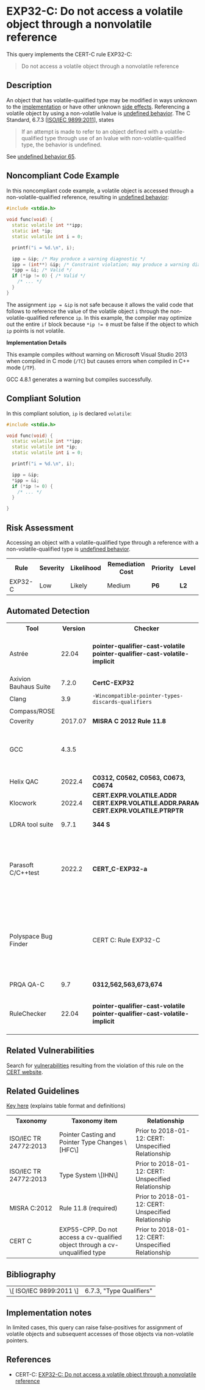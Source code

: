 # EXP32-C: Do not access a volatile object through a nonvolatile reference

This query implements the CERT-C rule EXP32-C:

> Do not access a volatile object through a nonvolatile reference



## Description

An object that has volatile-qualified type may be modified in ways unknown to the [implementation](https://wiki.sei.cmu.edu/confluence/display/c/BB.+Definitions#BB.Definitions-implementation) or have other unknown [side effects](https://wiki.sei.cmu.edu/confluence/display/c/BB.+Definitions#BB.Definitions-sideeffect). Referencing a volatile object by using a non-volatile lvalue is [undefined behavior](https://wiki.sei.cmu.edu/confluence/display/c/BB.+Definitions#BB.Definitions-undefinedbehavior). The C Standard, 6.7.3 \[[ISO/IEC 9899:2011](https://wiki.sei.cmu.edu/confluence/display/c/AA.+Bibliography#AA.Bibliography-ISO-IEC9899-2011)\], states

> If an attempt is made to refer to an object defined with a volatile-qualified type through use of an lvalue with non-volatile-qualified type, the behavior is undefined.


See [undefined behavior 65](https://wiki.sei.cmu.edu/confluence/display/c/CC.+Undefined+Behavior#CC.UndefinedBehavior-ub_65).

## Noncompliant Code Example

In this noncompliant code example, a volatile object is accessed through a non-volatile-qualified reference, resulting in [undefined behavior](https://wiki.sei.cmu.edu/confluence/display/c/BB.+Definitions#BB.Definitions-undefinedbehavior):

```cpp
#include <stdio.h>
 
void func(void) {
  static volatile int **ipp;
  static int *ip;
  static volatile int i = 0;

  printf("i = %d.\n", i);

  ipp = &ip; /* May produce a warning diagnostic */
  ipp = (int**) &ip; /* Constraint violation; may produce a warning diagnostic */
  *ipp = &i; /* Valid */
  if (*ip != 0) { /* Valid */
    /* ... */
  }
}
```
The assignment `ipp = &ip` is not safe because it allows the valid code that follows to reference the value of the volatile object `i` through the non-volatile-qualified reference `ip`. In this example, the compiler may optimize out the entire `if` block because `*ip != 0` must be false if the object to which `ip` points is not volatile.

**Implementation Details**

This example compiles without warning on Microsoft Visual Studio 2013 when compiled in C mode (`/TC`) but causes errors when compiled in C++ mode (`/TP`).

GCC 4.8.1 generates a warning but compiles successfully.

## Compliant Solution

In this compliant solution, `ip` is declared `volatile`:

```cpp
#include <stdio.h>

void func(void) {
  static volatile int **ipp;
  static volatile int *ip;
  static volatile int i = 0;

  printf("i = %d.\n", i);

  ipp = &ip;
  *ipp = &i;
  if (*ip != 0) {
    /* ... */
  }

}
```

## Risk Assessment

Accessing an object with a volatile-qualified type through a reference with a non-volatile-qualified type is [undefined behavior](https://wiki.sei.cmu.edu/confluence/display/c/BB.+Definitions#BB.Definitions-undefinedbehavior).

<table> <tbody> <tr> <th> Rule </th> <th> Severity </th> <th> Likelihood </th> <th> Remediation Cost </th> <th> Priority </th> <th> Level </th> </tr> <tr> <td> EXP32-C </td> <td> Low </td> <td> Likely </td> <td> Medium </td> <td> <strong>P6</strong> </td> <td> <strong>L2</strong> </td> </tr> </tbody> </table>


## Automated Detection

<table> <tbody> <tr> <th> Tool </th> <th> Version </th> <th> Checker </th> <th> Description </th> </tr> <tr> <td> <a> Astrée </a> </td> <td> 22.04 </td> <td> <strong>pointer-qualifier-cast-volatile</strong> <strong>pointer-qualifier-cast-volatile-implicit</strong> </td> <td> Supported indirectly via MISRA C 2012 Rule 11.8 </td> </tr> <tr> <td> <a> Axivion Bauhaus Suite </a> </td> <td> 7.2.0 </td> <td> <strong>CertC-EXP32</strong> </td> <td> Fully implemented </td> </tr> <tr> <td> <a> Clang </a> </td> <td> 3.9 </td> <td> <code>-Wincompatible-pointer-types-discards-qualifiers</code> </td> <td> </td> </tr> <tr> <td> <a> Compass/ROSE </a> </td> <td> </td> <td> </td> <td> </td> </tr> <tr> <td> <a> Coverity </a> </td> <td> 2017.07 </td> <td> <strong>MISRA C 2012 Rule 11.8</strong> </td> <td> Implemented </td> </tr> <tr> <td> <a> GCC </a> </td> <td> 4.3.5 </td> <td> </td> <td> Can detect violations of this rule when the <code>-Wcast-qual</code> flag is used </td> </tr> <tr> <td> <a> Helix QAC </a> </td> <td> 2022.4 </td> <td> <strong>C0312, C0562, C0563, C0673, C0674</strong> </td> <td> </td> </tr> <tr> <td> <a> Klocwork </a> </td> <td> 2022.4 </td> <td> <strong>CERT.EXPR.VOLATILE.ADDR</strong> <strong>CERT.EXPR.VOLATILE.ADDR.PARAM</strong> <strong>CERT.EXPR.VOLATILE.PTRPTR</strong> </td> <td> </td> </tr> <tr> <td> <a> LDRA tool suite </a> </td> <td> 9.7.1 </td> <td> <strong>344 S</strong> </td> <td> Partially implemented </td> </tr> <tr> <td> <a> Parasoft C/C++test </a> </td> <td> 2022.2 </td> <td> <strong>CERT_C-EXP32-a</strong> </td> <td> A cast shall not remove any 'const' or 'volatile' qualification from the type of a pointer or reference </td> </tr> <tr> <td> <a> Polyspace Bug Finder </a> </td> <td> </td> <td> <a> CERT C: Rule EXP32-C </a> </td> <td> Checks for cast to pointer that removes const or volatile qualification (rule fully covered) </td> </tr> <tr> <td> <a> PRQA QA-C </a> </td> <td> 9.7 </td> <td> <strong>0312,562,563,673,674</strong> </td> <td> Fully implemented </td> </tr> <tr> <td> <a> RuleChecker </a> </td> <td> 22.04 </td> <td> <strong>pointer-qualifier-cast-volatile</strong> <strong>pointer-qualifier-cast-volatile-implicit</strong> </td> <td> Supported indirectly via MISRA C 2012 Rule 11.8 </td> </tr> </tbody> </table>


## Related Vulnerabilities

Search for [vulnerabilities](https://wiki.sei.cmu.edu/confluence/display/c/BB.+Definitions#BB.Definitions-vulnerability) resulting from the violation of this rule on the [CERT website](https://www.kb.cert.org/vulnotes/bymetric?searchview&query=FIELD+KEYWORDS+contains+EXP32-C).

## Related Guidelines

[Key here](https://wiki.sei.cmu.edu/confluence/display/c/How+this+Coding+Standard+is+Organized#HowthisCodingStandardisOrganized-RelatedGuidelines) (explains table format and definitions)

<table> <tbody> <tr> <th> Taxonomy </th> <th> Taxonomy item </th> <th> Relationship </th> </tr> <tr> <td> <a> ISO/IEC TR 24772:2013 </a> </td> <td> Pointer Casting and Pointer Type Changes \[HFC\] </td> <td> Prior to 2018-01-12: CERT: Unspecified Relationship </td> </tr> <tr> <td> <a> ISO/IEC TR 24772:2013 </a> </td> <td> Type System \[IHN\] </td> <td> Prior to 2018-01-12: CERT: Unspecified Relationship </td> </tr> <tr> <td> <a> MISRA C:2012 </a> </td> <td> Rule 11.8 (required) </td> <td> Prior to 2018-01-12: CERT: Unspecified Relationship </td> </tr> <tr> <td> <a> CERT C </a> </td> <td> <a> EXP55-CPP. Do not access a cv-qualified object through a cv-unqualified type </a> </td> <td> Prior to 2018-01-12: CERT: Unspecified Relationship </td> </tr> </tbody> </table>


## Bibliography

<table> <tbody> <tr> <td> \[ <a> ISO/IEC 9899:2011 </a> \] </td> <td> 6.7.3, "Type Qualifiers" </td> </tr> </tbody> </table>


## Implementation notes

In limited cases, this query can raise false-positives for assignment of volatile objects and subsequent accesses of those objects via non-volatile pointers.

## References

* CERT-C: [EXP32-C: Do not access a volatile object through a nonvolatile reference](https://wiki.sei.cmu.edu/confluence/display/c)

